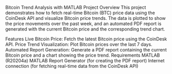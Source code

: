 Bitcoin Trend Analysis with MATLAB
Project Overview
This project demonstrates how to fetch real-time Bitcoin (BTC) price data using the CoinDesk API and visualize Bitcoin price trends. The data is plotted to show the price movements over the past week, and an automated PDF report is generated with the current Bitcoin price and the corresponding trend chart.

Features
Live Bitcoin Price: Fetch the latest Bitcoin price using the CoinDesk API.
Price Trend Visualization: Plot Bitcoin prices over the last 7 days.
Automated Report Generation: Generate a PDF report containing the current Bitcoin price and a chart showing the price trend.
Requirements
MATLAB (R20204a)
MATLAB Report Generator (for creating the PDF report)
Internet connection (for fetching real-time data from the CoinDesk API)
